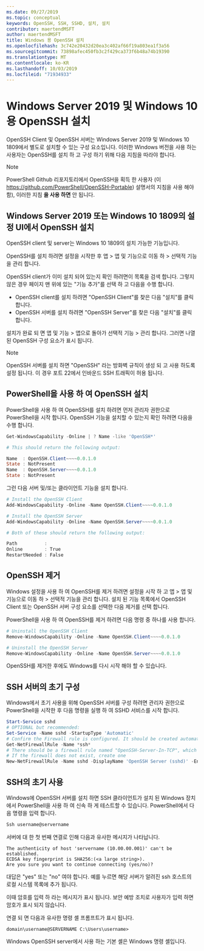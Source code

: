 ```yaml
---
ms.date: 09/27/2019
ms.topic: conceptual
keywords: OpenSSH, SSH, SSHD, 설치, 설치
contributor: maertendMSFT
author: maertendMSFT
title: Windows 용 OpenSSH 설치
ms.openlocfilehash: 3c742e20432d20ea3c402af66f19a803ea1f3a56
ms.sourcegitcommit: 73898afec450fb3c2f429ca373f6b48a74b19390
ms.translationtype: MT
ms.contentlocale: ko-KR
ms.lasthandoff: 10/03/2019
ms.locfileid: "71934933"
---
```

# <a name="installation-of-openssh-for-windows-server-2019-and-windows-10"></a>Windows Server 2019 및 Windows 10 용 OpenSSH 설치 #

OpenSSH Client 및 OpenSSH 서버는 Windows Server 2019 및 Windows 10 1809에서 별도로 설치할 수 있는 구성 요소입니다.
이러한 Windows 버전을 사용 하는 사용자는 OpenSSH를 설치 하 고 구성 하기 위해 다음 지침을 따라야 합니다. 

> [!NOTE] 
> PowerShell Github 리포지토리에서 OpenSSH을 획득 한 사용자 (이 https://github.com/PowerShell/OpenSSH-Portable) 설명서의 지침을 사용 해야 함), 이러한 지침 __을 사용 하면__ 안 됩니다. 


## <a name="installing-openssh-from-the-settings-ui-on-windows-server-2019-or-windows-10-1809"></a>Windows Server 2019 또는 Windows 10 1809의 설정 UI에서 OpenSSH 설치

OpenSSH client 및 server는 Windows 10 1809의 설치 가능한 기능입니다. 

OpenSSH를 설치 하려면 설정을 시작한 후 앱 > 앱 및 기능으로 이동 하 > 선택적 기능을 관리 합니다. 

OpenSSH client가 이미 설치 되어 있는지 확인 하려면이 목록을 검색 합니다. 그렇지 않은 경우 페이지 맨 위에 있는 "기능 추가"를 선택 하 고 다음을 수행 합니다. 

* OpenSSH client를 설치 하려면 "OpenSSH Client"를 찾은 다음 "설치"를 클릭 합니다. 
* OpenSSH 서버를 설치 하려면 "OpenSSH Server"를 찾은 다음 "설치"를 클릭 합니다. 

설치가 완료 되 면 앱 및 기능 > 앱으로 돌아가 선택적 기능 > 관리 합니다. 그러면 나열 된 OpenSSH 구성 요소가 표시 됩니다.

> [!NOTE]
> OpenSSH 서버를 설치 하면 "OpenSSH" 라는 방화벽 규칙이 생성 되 고 사용 하도록 설정 됩니다. 이 경우 포트 22에서 인바운드 SSH 트래픽이 허용 됩니다. 

## <a name="installing-openssh-with-powershell"></a>PowerShell을 사용 하 여 OpenSSH 설치 

PowerShell을 사용 하 여 OpenSSH를 설치 하려면 먼저 관리자 권한으로 PowerShell을 시작 합니다.
OpenSSH 기능을 설치할 수 있는지 확인 하려면 다음을 수행 합니다.

```powershell
Get-WindowsCapability -Online | ? Name -like 'OpenSSH*'

# This should return the following output:

Name  : OpenSSH.Client~~~~0.0.1.0
State : NotPresent
Name  : OpenSSH.Server~~~~0.0.1.0
State : NotPresent
```

그런 다음 서버 및/또는 클라이언트 기능을 설치 합니다.

```powershell
# Install the OpenSSH Client
Add-WindowsCapability -Online -Name OpenSSH.Client~~~~0.0.1.0

# Install the OpenSSH Server
Add-WindowsCapability -Online -Name OpenSSH.Server~~~~0.0.1.0

# Both of these should return the following output:

Path          :
Online        : True
RestartNeeded : False
```

## <a name="uninstalling-openssh"></a>OpenSSH 제거

Windows 설정을 사용 하 여 OpenSSH를 제거 하려면 설정을 시작 하 고 앱 > 앱 및 기능으로 이동 하 > 선택적 기능을 관리 합니다. 설치 된 기능 목록에서 OpenSSH Client 또는 OpenSSH 서버 구성 요소를 선택한 다음 제거를 선택 합니다.

PowerShell을 사용 하 여 OpenSSH를 제거 하려면 다음 명령 중 하나를 사용 합니다.

```powershell
# Uninstall the OpenSSH Client
Remove-WindowsCapability -Online -Name OpenSSH.Client~~~~0.0.1.0

# Uninstall the OpenSSH Server
Remove-WindowsCapability -Online -Name OpenSSH.Server~~~~0.0.1.0
```

OpenSSH를 제거한 후에도 Windows를 다시 시작 해야 할 수 있습니다.


## <a name="initial-configuration-of-ssh-server"></a>SSH 서버의 초기 구성

Windows에서 초기 사용을 위해 OpenSSH 서버를 구성 하려면 관리자 권한으로 PowerShell을 시작한 후 다음 명령을 실행 하 여 SSHD 서비스를 시작 합니다.

```powershell
Start-Service sshd
# OPTIONAL but recommended:
Set-Service -Name sshd -StartupType 'Automatic'
# Confirm the Firewall rule is configured. It should be created automatically by setup. 
Get-NetFirewallRule -Name *ssh*
# There should be a firewall rule named "OpenSSH-Server-In-TCP", which should be enabled
# If the firewall does not exist, create one
New-NetFirewallRule -Name sshd -DisplayName 'OpenSSH Server (sshd)' -Enabled True -Direction Inbound -Protocol TCP -Action Allow -LocalPort 22
```

## <a name="initial-use-of-ssh"></a>SSH의 초기 사용

Windows에 OpenSSH 서버를 설치 하면 SSH 클라이언트가 설치 된 Windows 장치에서 PowerShell을 사용 하 여 신속 하 게 테스트할 수 있습니다. PowerShell에서 다음 명령을 입력 합니다. 

```powershell
Ssh username@servername
```

서버에 대 한 첫 번째 연결로 인해 다음과 유사한 메시지가 나타납니다.

```
The authenticity of host 'servername (10.00.00.001)' can't be established.
ECDSA key fingerprint is SHA256:(<a large string>).
Are you sure you want to continue connecting (yes/no)?
```

대답은 "yes" 또는 "no" 여야 합니다. 예를 누르면 해당 서버가 알려진 ssh 호스트의 로컬 시스템 목록에 추가 됩니다.

이때 암호를 입력 하 라는 메시지가 표시 됩니다. 보안 예방 조치로 사용자가 입력 하면 암호가 표시 되지 않습니다. 

연결 되 면 다음과 유사한 명령 셸 프롬프트가 표시 됩니다.

```
domain\username@SERVERNAME C:\Users\username>
```

Windows OpenSSH server에서 사용 하는 기본 셸은 Windows 명령 셸입니다. 

